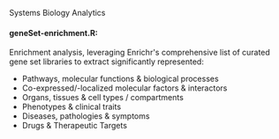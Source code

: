 Systems Biology Analytics

#### geneSet-enrichment.R:
Enrichment analysis, leveraging Enrichr's comprehensive list of curated gene set libraries to extract significantly represented:
- Pathways, molecular functions & biological processes
- Co-expressed/-localized molecular factors & interactors
- Organs, tissues & cell types / compartments
- Phenotypes & clinical traits
- Diseases, pathologies & symptoms
- Drugs & Therapeutic Targets
